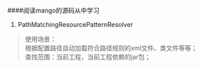 ####阅读mango的源码从中学习
1. PathMatchingResourcePatternResolver  
> 使用场景：  
> 根据配置路径自动加载符合路径规则的xml文件、类文件等等；  
> 查找范围：当前工程，当前工程依赖的jar包；
